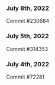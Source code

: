 ### July 8th, 2022

Commit #230684

### July 5th, 2022

Commit #314353


### July 4th, 2022

Commit #72281
